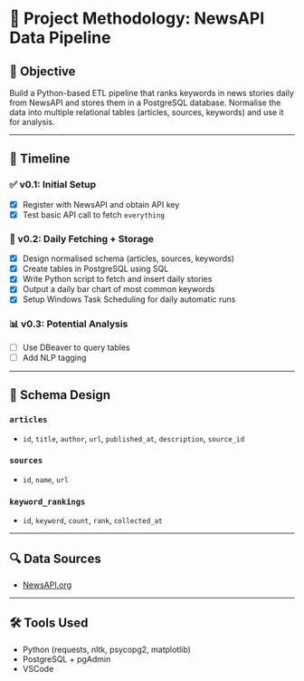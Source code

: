 # 🧠 Project Methodology: NewsAPI Data Pipeline

## 🎯 Objective
Build a Python-based ETL pipeline that ranks keywords in news stories daily from NewsAPI and stores them in a PostgreSQL database. Normalise the data into multiple relational tables (articles, sources, keywords) and use it for analysis.

---

## 📆 Timeline

### ✅ v0.1: Initial Setup
- [x] Register with NewsAPI and obtain API key
- [x] Test basic API call to fetch `everything`

### 🔄 v0.2: Daily Fetching + Storage
- [x] Design normalised schema (articles, sources, keywords)
- [x] Create tables in PostgreSQL using SQL
- [x] Write Python script to fetch and insert daily stories
- [x] Output a daily bar chart of most common keywords
- [x] Setup Windows Task Scheduling for daily automatic runs

### 📊 v0.3: Potential Analysis
- [ ] Use DBeaver to query tables
- [ ] Add NLP tagging

---

## 🧱 Schema Design

### `articles`
- `id`, `title`, `author`, `url`, `published_at`, `description`, `source_id`

### `sources`
- `id`, `name`, `url`

### `keyword_rankings`
- `id`, `keyword`, `count`, `rank`, `collected_at`

---

## 🔍 Data Sources
- [NewsAPI.org](https://newsapi.org/)

---

## 🛠 Tools Used
- Python (requests, nltk, psycopg2, matplotlib)
- PostgreSQL + pgAdmin
- VSCode